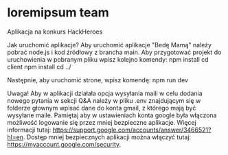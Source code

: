 # loremipsum team
Aplikacja na konkurs HackHeroes

Jak uruchomić aplikacje?
Aby uruchomić aplikacje "Bedę Mamą" należy pobrać node.js i kod źródłowy z brancha main.
Aby przygotować projekt do uruchowienia w pobranym pliku wpisz kolejno komendy:
  npm install
  cd client
  npm install
  cd ../
  
Następnie, aby uruchomić strone, wpisz komendę:
  npm run dev
  
Uwaga!
Aby w aplikacji działała opcja wysyłania maili w celu dodania nowego pytania w sekcji Q&A należy w pliku .env znajdującym się w folderze głownym wpisać dane do konta gmail, z którego mają być wysyłane maile. Pamiętaj aby w ustawieniach konta google była włączona możliwość logowanie się przez mniej bezpieczne aplikacje. Więcej informacji tutaj: https://support.google.com/accounts/answer/3466521?hl=en. Dostęp mniej bezpiecznych aplikacji można włączyć tutaj: https://myaccount.google.com/security.
  
  
